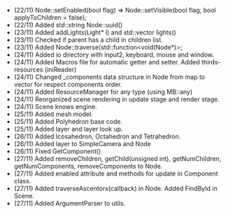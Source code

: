 - (22/11) Node::setEnabled(bool flag) => Node::setVisible(bool flag, bool applyToChildren = false);
- (22/11) Added std::string Node::uuid()
- (23/11) Added addLights(Light* l) and std::vector<Light> lights()
- (23/11) Checked if parent has a child in children list.
- (23/11) Added Node::traverse(std::function<void(Node*)>;
- (24/11) Added io directory with input2, keyboard, mouse and window.
- (24/11) Added Macros file for automatic getter and setter. Added thirds-resources (iniReader)
- (24/11) Changed _components data structure in Node from map to vector for respect components order.
- (24/11) Added ResourceManager for any type (using MB::any)
- (24/11) Reorganized scene rendering in update stage and render stage.
- (24/11) Scene knows engine.
- (25/11) Added mesh model.
- (25/11) Added Polyhedron base code.
- (25/11) Added layer and layer look up.
- (26/11) Added Icosahedron, Octahedron and Tetrahedron.
- (26/11) Added layer to SimpleCamera and Node
- (26/11) Fixed GetComponent<K>()
- (27/11) Added removeChildren, getChild(unsigned int), getNumChildren, getNumComponents, removeComponents to Node.
- (27/11) Added enabled attribute and methods for update in Component class.
- (27/11) Added traverseAscentors(callback) in Node. Added FindById in Scene.
- (27/11) Added ArgumentParser to utils.
